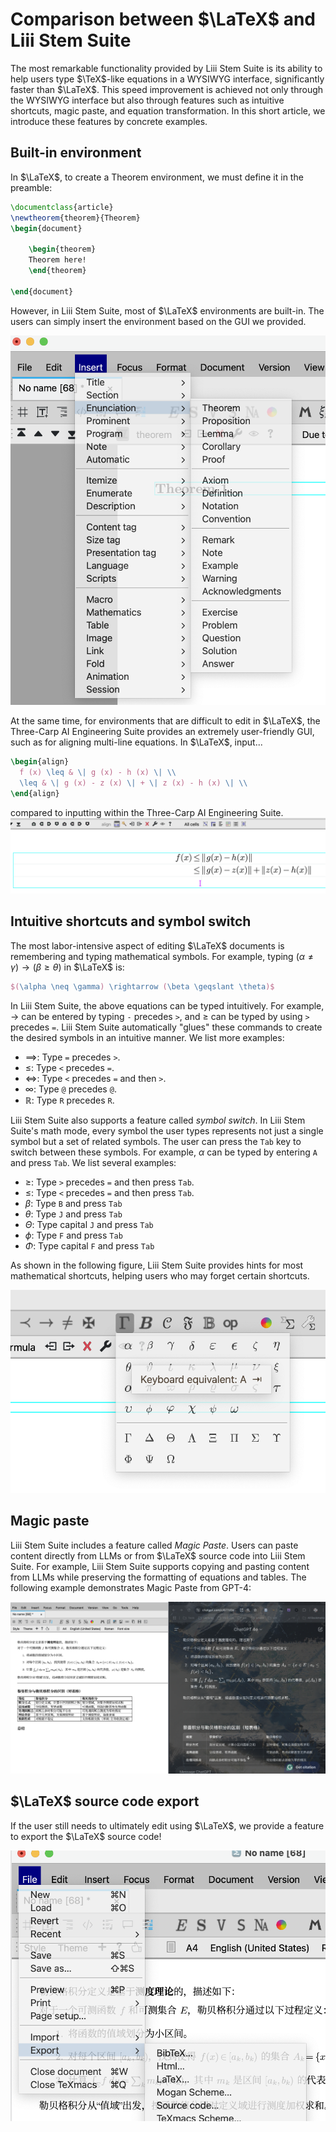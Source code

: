 # Comparison between $\LaTeX$ and Liii Stem Suite


The most remarkable functionality provided by Liii Stem Suite is its ability to help users type $\TeX$-like equations in a WYSIWYG interface, significantly faster than $\LaTeX$. 
This speed improvement is achieved not only through the WYSIWYG interface but also through features such as intuitive shortcuts, magic paste, and equation transformation. In this short article, we introduce these features by concrete examples.

## Built-in environment
In $\LaTeX$, to create a Theorem environment, we must define it in the preamble:

```LaTeX
\documentclass{article}
\newtheorem{theorem}{Theorem}
\begin{document}

    \begin{theorem}
    Theorem here!
    \end{theorem}

\end{document}
```

However, in Liii Stem Suite, most of $\LaTeX$ environments are built-in. The users can simply insert the environment based on the GUI we provided.

![Built-in environments](images/builtin_environments.png)


At the same time, for environments that are difficult to edit in $\LaTeX$, the Three-Carp AI Engineering Suite provides an extremely user-friendly GUI, such as for aligning multi-line equations. In $\LaTeX$, input...
```LaTeX
\begin{align}
  f (x) \leq & \| g (x) - h (x) \| \\
  \leq & \| g (x) - z (x) \| + \| z (x) - h (x) \| \\
\end{align}
```
compared to inputting within the Three-Carp AI Engineering Suite.
![align](images/align.png)

## Intuitive shortcuts and symbol switch

The most labor-intensive aspect of editing $\LaTeX$ documents is remembering and typing mathematical symbols. For example, typing $(\alpha \neq \gamma) \rightarrow (\beta \geqslant \theta)$ in $\LaTeX$ is:

```LaTeX
$(\alpha \neq \gamma) \rightarrow (\beta \geqslant \theta)$
```

In Liii Stem Suite, the above equations can be typed intuitively. For example, $\rightarrow$ can be entered by typing `-` precedes `>`, and $\geq$ can be typed by using `>` precedes `=`. Liii Stem Suite automatically "glues" these commands to create the desired symbols in an intuitive manner. We list more examples:

+  $\implies$: Type `=` precedes `>`.
+  $\leqslant$: Type `<` precedes `=`.
+  $\Leftrightarrow$: Type `<` precedes `=` and then `>`.
+  $\infty$: Type `@` precedes `@`.
+  $\mathbb{R}$: Type `R` precedes `R`.
  
Liii Stem Suite also supports a feature called *symbol switch*. In Liii Stem Suite's math mode, every symbol the user types represents not just a single symbol but a set of related symbols. The user can press the `Tab` key to switch between these symbols. For example, $\alpha$ can be typed by entering `A` and press `Tab`. We list several examples:

+ $\geq$: Type `>` precedes `=` and then press `Tab`.
+ $\leq$: Type `<` precedes `=` and then press `Tab`.
+ $\beta$: Type `B` and press `Tab`
+ $\theta$: Type `J` and press `Tab`
+ $\Theta$: Type capital `J` and press `Tab`
+ $\phi$: Type `F` and press `Tab`
+ $\Phi$: Type capital `F` and press `Tab`

As shown in the following figure, Liii Stem Suite provides hints for most mathematical shortcuts, helping users who may forget certain shortcuts.


![Shortcut hints](images/math_shortcut_hint.png)



## Magic paste

Liii Stem Suite includes a feature called *Magic Paste*. Users can paste content directly from LLMs or from $\LaTeX$ source code into Liii Stem Suite. For example, Liii Stem Suite supports copying and pasting content from LLMs while preserving the formatting of equations and tables. The following example demonstrates Magic Paste from GPT-4:


![Magic paste from LLMs](images/magic_paste_llm.png)

## $\LaTeX$ source code export

If the user still needs to ultimately edit using $\LaTeX$, we provide a feature to export the $\LaTeX$ source code!



![LaTeX export](images/latex_export.png)

